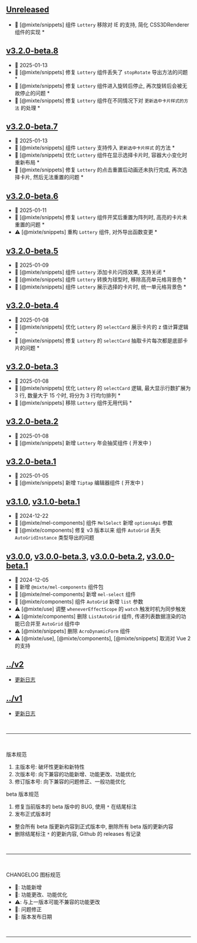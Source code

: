## [Unreleased]
  - 💄 [@mixte/snippets] 组件 `Lottery` 移除对 IE 的支持, 简化 CSS3DRenderer 组件的实现 *

## [v3.2.0-beta.8]
  - 📅 2025-01-13
  - 🐞 [@mixte/snippets] 修复 `Lottery` 组件丢失了 `stopRotate` 导出方法的问题 *
  - 🐞 [@mixte/snippets] 修复 `Lottery` 组件进入旋转后停止, 再次旋转后会被无故停止的问题 *
  - 🐞 [@mixte/snippets] 修复 `Lottery` 组件在不同情况下对 `更新选中卡片样式的方法` 的处理 *

## [v3.2.0-beta.7]
  - 📅 2025-01-13
  - 🌟 [@mixte/snippets] 组件 `Lottery` 支持传入 `更新选中卡片样式` 的方法 *
  - 💄 [@mixte/snippets] 优化 `Lottery` 组件在显示选择卡片时, 容器大小变化时重新布局 *
  - 🐞 [@mixte/snippets] 修复 `Lottery` 的点击重置后动画还未执行完成, 再次选择卡片, 然后无法重置的问题 *

## [v3.2.0-beta.6]
  - 📅 2025-01-11
  - 🐞 [@mixte/snippets] 修复 `Lottery` 组件开奖后重置为阵列时, 高亮的卡片未重置的问题 *
  - ⚠️ [@mixte/snippets] 重构 `Lottery` 组件, 对外导出函数变更 *

## [v3.2.0-beta.5]
  - 📅 2025-01-09
  - 🌟 [@mixte/snippets] 组件 `Lottery` 添加卡片闪烁效果, 支持关闭 *
  - 💄 [@mixte/snippets] 组件 `Lottery` 转换为球型时, 移除高亮单元格背景色 *
  - 💄 [@mixte/snippets] 组件 `Lottery` 展示选择的卡片时, 统一单元格背景色 *

## [v3.2.0-beta.4]
  - 📅 2025-01-08
  - 💄 [@mixte/snippets] 优化 `Lottery` 的 `selectCard` 展示卡片的 z 值计算逻辑 *
  - 🐞 [@mixte/snippets] 修复 `Lottery` 的 `selectCard` 抽取卡片每次都是底部卡片的问题 *

## [v3.2.0-beta.3]
  - 📅 2025-01-08
  - 💄 [@mixte/snippets] 优化 `Lottery` 的 `selectCard` 逻辑, 最大显示行数扩展为 3 行, 数量大于 15 个时, 将分为 3 行均匀排列 *
  - 💄 [@mixte/snippets] 移除 `Lottery` 组件无用代码 *

## [v3.2.0-beta.2]
  - 📅 2025-01-08
  - 🌟 [@mixte/snippets] 新增 `Lottery` 年会抽奖组件 ( 开发中 )

## [v3.2.0-beta.1]
  - 📅 2025-01-05
  - 🌟 [@mixte/snippets] 新增 `Tiptap` 编辑器组件 ( 开发中 )

## [v3.1.0], [v3.1.0-beta.1]
  - 📅 2024-12-22
  - 🌟 [@mixte/mel-components] 组件 `MelSelect` 新增 `optionsApi` 参数
  - 🐞 [@mixte/components] 修复 v3 版本以来 组件 `AutoGrid` 丢失 `AutoGridInstance` 类型导出的问题

## [v3.0.0], [v3.0.0-beta.3], [v3.0.0-beta.2], [v3.0.0-beta.1]
  - 📅 2024-12-05
  - 🌟 新增 `@mixte/mel-components` 组件包
  - 🌟 [@mixte/mel-components] 新增 `mel-select` 组件
  - 💄 [@mixte/components] 组件 `AutoGrid` 新增 `list` 参数
  - ⚠️ [@mixte/use] 调整 `wheneverEffectScope` 的 `watch` 触发时机为同步触发
  - ⚠️ [@mixte/components] 删除 `ListAutoGrid` 组件, 传递列表数据渲染的功能已合并至 `AutoGrid` 组件中
  - ⚠️ [@mixte/snippets] 删除 `AcroDynamicForm` 组件
  - ⚠️ [@mixte/use], [@mixte/components], [@mixte/snippets] 取消对 Vue 2 的支持


## [../v2](https://mixte-v2.moomfe.com)
  - [更新日志](https://mixte-v2.moomfe.com/changelog)

## [../v1](https://mixte-v1.moomfe.com)
  - [更新日志](https://mixte-v1.moomfe.com/changelog)

<br>
<hr>
<br>

版本规范

1. 主版本号: 破坏性更新和新特性
2. 次版本号: 向下兼容的功能新增、功能更改、功能优化
3. 修订版本号: 向下兼容的问题修正、一般功能优化

beta 版本规范

1. 修复当前版本的 beta 版中的 BUG, 使用 `*` 在结尾标注
2. 发布正式版本时
  - 整合所有 beta 版更新内容到正式版本中, 删除所有 beta 版的更新内容
  - 删除结尾标注 `*` 的更新内容, Github 的 releases 有记录

<br>
<hr>
<br>

CHANGELOG 图标规范

- 🌟: 功能新增<br>
- 💄: 功能更改、功能优化<br>
- ⚠️: 与上一版本可能不兼容的功能更改<br>
- 🐞: 问题修正<br>
- 📅: 版本发布日期

<br>
<hr>
<br>

[Unreleased]: https://github.com/MoomFE/mixte/compare/v3.2.0-beta.8...HEAD
[v3.2.0-beta.8]: https://github.com/MoomFE/mixte/releases/tag/v3.2.0-beta.8
[v3.2.0-beta.7]: https://github.com/MoomFE/mixte/releases/tag/v3.2.0-beta.7
[v3.2.0-beta.6]: https://github.com/MoomFE/mixte/releases/tag/v3.2.0-beta.6
[v3.2.0-beta.5]: https://github.com/MoomFE/mixte/releases/tag/v3.2.0-beta.5
[v3.2.0-beta.4]: https://github.com/MoomFE/mixte/releases/tag/v3.2.0-beta.4
[v3.2.0-beta.3]: https://github.com/MoomFE/mixte/releases/tag/v3.2.0-beta.3
[v3.2.0-beta.2]: https://github.com/MoomFE/mixte/releases/tag/v3.2.0-beta.2
[v3.2.0-beta.1]: https://github.com/MoomFE/mixte/releases/tag/v3.2.0-beta.1
[v3.1.0]: https://github.com/MoomFE/mixte/releases/tag/v3.1.0
[v3.1.0-beta.1]: https://github.com/MoomFE/mixte/releases/tag/v3.1.0-beta.1
[v3.0.0]: https://github.com/MoomFE/mixte/releases/tag/v3.0.0
[v3.0.0-beta.3]: https://github.com/MoomFE/mixte/releases/tag/v3.0.0-beta.3
[v3.0.0-beta.2]: https://github.com/MoomFE/mixte/releases/tag/v3.0.0-beta.2
[v3.0.0-beta.1]: https://github.com/MoomFE/mixte/releases/tag/v3.0.0-beta.1